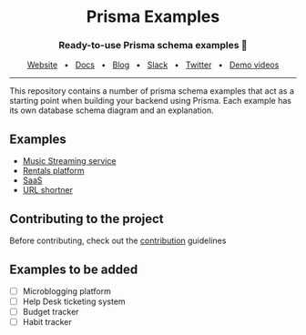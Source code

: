 
<div align="center">
  <h1>Prisma Examples</h1>
  <p><h3 align="center">Ready-to-use Prisma schema examples 🚀</h3></p>
  <a href="https://www.prisma.io/">Website</a>
  <span>&nbsp;&nbsp;•&nbsp;&nbsp;</span>
  <a href="https://www.prisma.io/docs/">Docs</a>
  <span>&nbsp;&nbsp;•&nbsp;&nbsp;</span>
  <a href="https://www.prisma.io/blog">Blog</a>
  <span>&nbsp;&nbsp;•&nbsp;&nbsp;</span>
  <a href="https://slack.prisma.io/">Slack</a>
  <span>&nbsp;&nbsp;•&nbsp;&nbsp;</span>
  <a href="https://twitter.com/prisma">Twitter</a>
  <span>&nbsp;&nbsp;•&nbsp;&nbsp;</span>
  <a href="https://www.youtube.com/watch?v=0RhtQgIs-TE&list=PLn2e1F9Rfr6k9PnR_figWOcSHgc_erDr5&index=1">Demo videos</a>
</div>

<hr>



This repository contains a number of prisma schema examples that act as a starting point when building your backend using Prisma. Each example has its own database schema diagram and an explanation.

## Examples

- [Music Streaming service]()   
- [Rentals platform]()
- [SaaS]()
- [URL shortner]()


## Contributing to the project

Before contributing, check out the [contribution](https://github.com/prisma/prisma-schema-examples/blob/main/contributing.md) guidelines 

## Examples to  be added
- [ ] Microblogging platform
- [ ] Help Desk ticketing system
- [ ] Budget tracker
- [ ] Habit tracker
